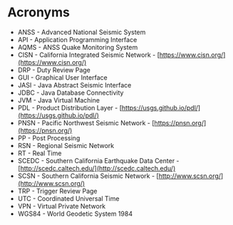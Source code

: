 # Acronyms
* ANSS - Advanced National Seismic System
* API - Application Programming Interface
* AQMS - ANSS Quake Monitoring System
* CISN - California Integrated Seismic Network -
  [https://www.cisn.org/](https://www.cisn.org/)
* DRP - Duty Review Page
* GUI - Graphical User Interface
* JASI - Java Abstract Seismic Interface
* JDBC - Java Database Connectivity
* JVM - Java Virtual Machine
* PDL - Product Distribution Layer -
  [https://usgs.github.io/pdl/](https://usgs.github.io/pdl/)
* PNSN - Pacific Northwest Seismic Network -
  [https://pnsn.org/](https://pnsn.org/)
* PP - Post Processing
* RSN - Regional Seismic Network
* RT - Real Time
* SCEDC - Southern California Earthquake Data Center -
  [http://scedc.caltech.edu/](http://scedc.caltech.edu/)
* SCSN - Southern California Seismic Network -
  [http://www.scsn.org/](http://www.scsn.org/)
* TRP - Trigger Review Page
* UTC - Coordinated Universal Time
* VPN - Virtual Private Network
* WGS84 - World Geodetic System 1984
